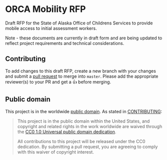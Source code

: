 # ORCA Mobility RFP

Draft RFP for the State of Alaska Office of Childrens Services to provide mobile access to initial assessment workers.

Note - these documents are currently in draft form and are being updated to reflect project requirements and technical considerations. 

## Contributing

To add changes to this draft RFP, create a new branch with your changes and submit a [pull request](https://github.com/alaskaDHSS/RFP-ORCA-Mobility/pulls) to merge into `master`. Please add the appropriate reviewer(s) to your PR and get a :thumbsup: before merging.


## Public domain

This project is in the worldwide [public domain](LICENSE.md). As stated in [CONTRIBUTING](CONTRIBUTING.md):

> This project is in the public domain within the United States, and copyright and related rights in the work worldwide are waived through the [CC0 1.0 Universal public domain dedication](https://creativecommons.org/publicdomain/zero/1.0/).
>
> All contributions to this project will be released under the CC0 dedication. By submitting a pull request, you are agreeing to comply with this waiver of copyright interest.
